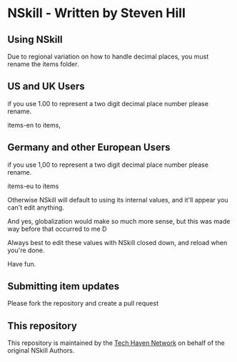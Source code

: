 # NSkill - Written by Steven Hill

## Using NSkill

Due to regional variation on how to handle decimal places, you must rename the items folder.

## US and UK Users

if you use 1.00 to represent a two digit decimal place number please rename.

items-en to items, 

## Germany and other European Users

if you use 1,00 to represent a two digit decimal place number please rename.

items-eu to items

Otherwise NSkill will default to using its internal values, and it'll appear you can't edit anything.

And yes, globalization would make so much more sense, but this was made way before that occurred to me D

Always best to edit these values with NSkill closed down, and reload when you're done.

Have fun.

## Submitting item updates

Please fork the repository and create a pull request

## This repository

This repository is maintained by the [Tech Haven Network](http://www.techhaven.org) on behalf of the original NSkill Authors.